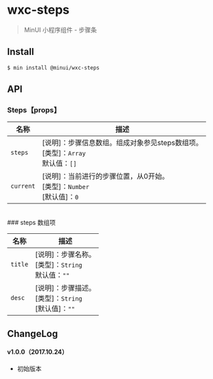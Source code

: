 # wxc-steps

> MinUI 小程序组件 - 步骤条

## Install

``` bash
$ min install @minui/wxc-steps
```

## API

### Steps【props】

| 名称                  | 描述                         |
|----------------------|------------------------------|
|`steps`               | [说明]：步骤信息数组。组成对象参见steps数组项。<br>[类型]：`Array`<br>默认值：`[]` <br>|
|`current`             | [说明]：当前进行的步骤位置，从0开始。<br>[类型]：`Number`<br>[默认值]：`0` <br>   |

<br>
### steps 数组项

| 名称                  | 描述                         |
|----------------------|------------------------------|
|`title`           | [说明]：步骤名称。<br>[类型]：`String`<br>默认值：`""` <br>|
|`desc`            | [说明]：步骤描述。<br>[类型]：`String`<br>[默认值]：`""` <br>   |

##  ChangeLog

#### v1.0.0（2017.10.24）

- 初始版本
